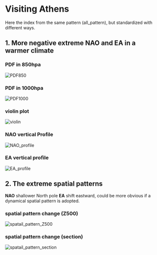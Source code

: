 # Visiting Athens
Here the index from the same pattern (all_pattern), but standardized with different ways.
## 1. More negative extreme NAO and EA in a warmer climate
### PDF in 850hpa
![PDF850](plots/first10_last10/all_whole_std/PDF_850.png)

### PDF in 1000hpa
![PDF1000](plots/first10_last10/all_whole_std/PDF_1000.png)

### violin plot
![violin](plots/first10_last10/all_period_std/violin.png)

### NAO vertical Profile
![NAO_profile](plots/first10_last10/all_whole_std/NAO_profile.png)

### EA vertical profile
![EA_profile](plots/first10_last10/all_whole_std/EA_profile.png)


## 2. The extreme spatial patterns
**NAO** shallower North pole
**EA** shift eastward, could be more obvious if a dynamical spatial pattern is adopted.
### spatial pattern change (Z500)
![spatail_pattern_Z500](plots/first10_last10/all_whole_std/extreme_spatial_pattern_Z500.png)

### spatial pattern change (section)
![spatail_pattern_section](plots/first10_last10/all_whole_std/extreme_spatial_pattern_section.png)

